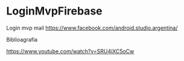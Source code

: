 # LoginMvpFirebase
Login mvp mail
https://www.facebook.com/android.studio.argentina/

Biblioagrafia

https://www.youtube.com/watch?v=SRU4iXC5oCw

